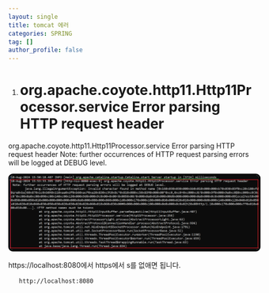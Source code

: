 ```yaml
---
layout: single
title: tomcat 에러
categories: SPRING
tag: []
author_profile: false
---
```


1. # org.apache.coyote.http11.Http11Processor.service Error parsing HTTP request header
org.apache.coyote.http11.Http11Processor.service Error parsing HTTP request header
 Note: further occurrences of HTTP request parsing errors will be logged at DEBUG level.

<img src="../../imgs/spring/tomcaterror1.png" style="border:3px solid black;border-radius:9px;width:800px">   

https://localhost:8080에서 https에서 s를 없애면 됩니다.   
```
   http://localhost:8080
```